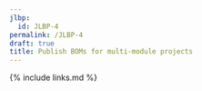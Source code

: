 ```yaml
---
jlbp:
  id: JLBP-4
permalink: /JLBP-4
draft: true
title: Publish BOMs for multi-module projects
---
```


{% include links.md %}

